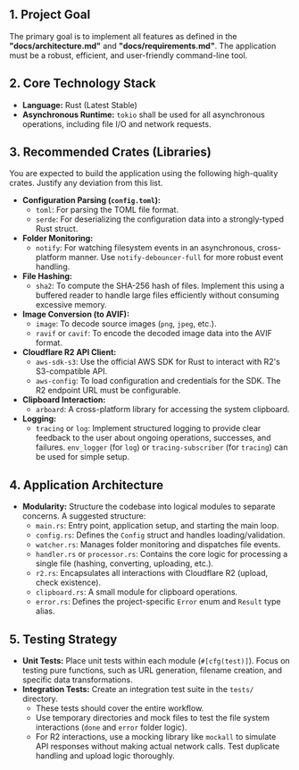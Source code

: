 ## 1. Project Goal

The primary goal is to implement all features as defined in the **"docs/architecture.md"** and **"docs/requirements.md"**. The application must be a robust, efficient, and user-friendly command-line tool.

## 2. Core Technology Stack

- **Language:** Rust (Latest Stable)
- **Asynchronous Runtime:** `tokio` shall be used for all asynchronous operations, including file I/O and network requests.

## 3. Recommended Crates (Libraries)

You are expected to build the application using the following high-quality crates. Justify any deviation from this list.

- **Configuration Parsing (`config.toml`):**
    - `toml`: For parsing the TOML file format.
    - `serde`: For deserializing the configuration data into a strongly-typed Rust struct.
- **Folder Monitoring:**
    - `notify`: For watching filesystem events in an asynchronous, cross-platform manner. Use `notify-debouncer-full` for more robust event handling.
- **File Hashing:**
    - `sha2`: To compute the SHA-256 hash of files. Implement this using a buffered reader to handle large files efficiently without consuming excessive memory.
- **Image Conversion (to AVIF):**
    - `image`: To decode source images (`png`, `jpeg`, etc.).
    - `ravif` or `cavif`: To encode the decoded image data into the AVIF format.
- **Cloudflare R2 API Client:**
    - `aws-sdk-s3`: Use the official AWS SDK for Rust to interact with R2's S3-compatible API.
    - `aws-config`: To load configuration and credentials for the SDK. The R2 endpoint URL must be configurable.
- **Clipboard Interaction:**
    - `arboard`: A cross-platform library for accessing the system clipboard.
- **Logging:**
    - `tracing` or `log`: Implement structured logging to provide clear feedback to the user about ongoing operations, successes, and failures. `env_logger` (for `log`) or `tracing-subscriber` (for `tracing`) can be used for simple setup.

## 4. Application Architecture

- **Modularity:** Structure the codebase into logical modules to separate concerns. A suggested structure:
    - `main.rs`: Entry point, application setup, and starting the main loop.
    - `config.rs`: Defines the `Config` struct and handles loading/validation.
    - `watcher.rs`: Manages folder monitoring and dispatches file events.
    - `handler.rs` or `processor.rs`: Contains the core logic for processing a single file (hashing, converting, uploading, etc.).
    - `r2.rs`: Encapsulates all interactions with Cloudflare R2 (upload, check existence).
    - `clipboard.rs`: A small module for clipboard operations.
    - `error.rs`: Defines the project-specific `Error` enum and `Result` type alias.

## 5. Testing Strategy

- **Unit Tests:** Place unit tests within each module (`#[cfg(test)]`). Focus on testing pure functions, such as URL generation, filename creation, and specific data transformations.
- **Integration Tests:** Create an integration test suite in the `tests/` directory.
    - These tests should cover the entire workflow.
    - Use temporary directories and mock files to test the file system interactions (`done` and `error` folder logic).
    - For R2 interactions, use a mocking library like `mockall` to simulate API responses without making actual network calls. Test duplicate handling and upload logic thoroughly.
